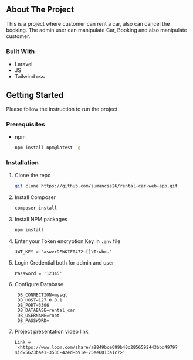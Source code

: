 
## About The Project

This is a project where customer can rent a car, also can cancel the booking.
The admin user can manipulate Car, Booking and also manipulate customer.

### Built With

* Laravel
* JS
* Tailwind css

<!-- GETTING STARTED -->
## Getting Started

Please follow the instruction to run the project.

### Prerequisites

* npm

  ```sh
  npm install npm@latest -g
  ```

### Installation

1. Clone the repo

   ```sh
   git clone https://github.com/sumancse26/rental-car-web-app.git
   ```

2. Install Composer

   ```sh
   composer install
   ```

3. Install NPM packages

   ```sh
   npm install
   ```

4. Enter your Token encryption Key in `.env` file

   ```
   JWT_KEY = 'aswerDFWKIF0472~[]\Trwbc.'
   ```

5. Login Credential both for admin and user

   ```
   Password = '12345'

   ```

6. Configure Database

   ```
    DB_CONNECTION=mysql
    DB_HOST=127.0.0.1
    DB_PORT=3306
    DB_DATABASE=rental_car
    DB_USERNAME=root
    DB_PASSWORD=

   ```

7. Project presentation video link

   ```
   Link = '<https://www.loom.com/share/a9849bce099b40c2856592443bbd4979?sid=5623bae1-3536-42ed-b91e-75ee6013a1c7>'

   ```
